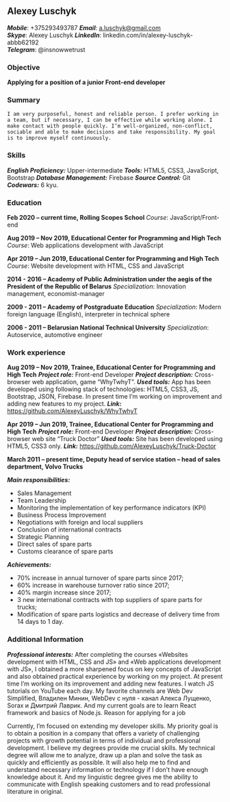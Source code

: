 ## Alexey Luschyk
	
**_Mobile_**:  +375293493787
**_Email_**: a.luschyk@gmail.com	
**_Skype_**: Alexey Luschyk	
**_LinkedIn_**: linkedin.com/in/alexey-luschyk-abbb62192	  
**_Telegram_**: @insnowwetrust	

### Objective

  **Applying for a position of a junior Front-end developer**

### Summary
	
	I am very purposeful, honest and reliable person. I prefer working in a team, but if necessary, I can be effective while working alone. I make contact with people quickly. I’m well-organized, non-conflict, sociable and able to make decisions and take responsibility. My goal is to improve myself continuously.

### Skills

**_English Proficiency:_** Upper-intermediate
**_Tools:_** HTML5, CSS3, JavaScript, Bootstrap
**_Database Management:_** Firebase
**_Source Control:_** Git
**_Codewars:_** 6 kyu.
      
### Education

**Feb 2020 – current time, Rolling Scopes School**
_Course_: JavaScript/Front-end

**Aug 2019 – Nov 2019, Educational Center for Programming and High Tech**
_Course_: Web applications development with JavaScript

**Apr 2019 – Jun 2019, Educational Center for Programming and High Tech**
_Course_: Website development with HTML, CSS and JavaScript

**2014 - 2016 – Academy of Public Administration under the aegis of the President of the Republic of Belarus**
_Specialization_: Innovation management, economist-manager

**2009 - 2011 – Academy of Postgraduate Education**
_Specialization_: Modern foreign language (English), interpreter in technical sphere

**2006 - 2011 – Belarusian National Technical University**
_Specialization_: Autoservice, automotive engineer

### Work experience

**Aug 2019 – Nov 2019, Trainee, Educational Center for Programming and High Tech**
**_Project role:_** Front-end Developer
**_Project description:_** Cross-browser web application, game “WhyTwhyT”. 
**_Used tools:_** App has been developed using following stack of technologies: 
HTML5, CSS3, JS, Bootstrap, JSON, Firebase. In present time I’m working on improvement and adding new features to my project.
**_Link:_** https://github.com/AlexeyLuschyk/WhyTwhyT

**Apr 2019 – Jun 2019, Trainee, Educational Center for Programming and High Tech**
**_Project role:_** Front-end Developer
**_Project description:_** Cross-browser web site “Truck Doctor” 
**_Used tools:_** Site has been developed using HTML5, CSS3 only.
**_Link:_** https://github.com/AlexeyLuschyk/Truck-Doctor


**March 2011 – present time, Deputy head of service station – head of sales department, Volvo Trucks**

**_Main responsibilities:_**
*	Sales Management
*	Team Leadership
*	Monitoring the implementation of key performance indicators (KPI)
*	Business Process Improvement
*	Negotiations with foreign and local suppliers
*	Conclusion of international contracts
*	Strategic Planning
*	Direct sales of spare parts
*	Customs clearance of spare parts

**_Achievements:_**
*	70% increase in annual turnover of spare parts since 2017;
*	60% increase in warehouse turnover ratio since 2017;
*	40% margin increase since 2017;
*	3 new international contracts with top suppliers of spare parts for trucks;
*	Modification of spare parts logistics and decrease of delivery time from 14 days to 1 day.
 
### Additional Information

**_Professional interests:_**
After completing the courses «Websites development with HTML, CSS and JS» and «Web applications development with JS», I obtained a more sharpened focus on key concepts of JavaScript and also obtained practical experience by working on my project. At present time I’m working on its improvement and adding new features.
I watch JS tutorials on YouTube each day. My favorite channels are Web Dev Simplified, Владилен Минин, WebDev с нуля - канал Алекса Лущенко, Sorax и Дмитрий Лаврик. And my current goals are to learn React framework and basics of Node.js.
Reason for applying for a job
    
Currently, I’m focused on extending my developer skills. My priority goal is to obtain a position in a company that offers a variety of challenging projects with growth potential in terms of individual and professional development.
I believe my degrees provide me crucial skills. My technical degree will allow me to analyze, draw up a plan and solve the task as quickly and efficiently as possible. It will also help me to find and understand necessary information or technology if I don’t have enough knowledge about it. And my linguistic degree gives me the ability to communicate with English speaking customers and to read professional literature in original. 
